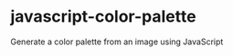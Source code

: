 javascript-color-palette
========================

Generate a color palette from an image using JavaScript
